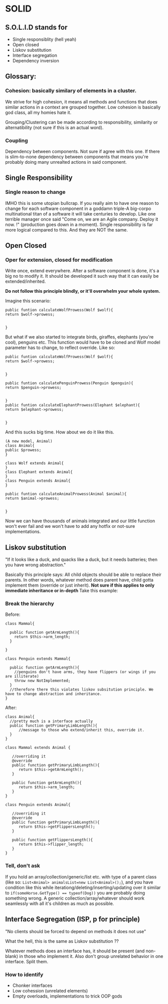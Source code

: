 # SOLID

## S.O.L.I.D stands for
- Single responsiblity (hell yeah)
- Open closed
- Liskov substitution
- Interface segregation
- Dependency inversion


## Glossary:

### Cohesion: basically similary of elements in a cluster.
We strive for high cohesion, it means all methods and functions that does similar actions in a context are grouped together. Low cohesion is basically god class, all my homies hate it.

Grouping/Clustering can be made according to responsibility, similarity or alternatibility (not sure if this is an actual word).

### Coupling
Dependency between components. Not sure if agree with this one. If there is slim-to-none dependency between components that means you're probably doing many unrealted actions in said component.




## Single Responsibility

### Single reason to change
IMHO this is some utopian bullcrap. If you really aim to have one reason to change for each software component in a goddamn triple-A big-corpo multinational titan of a software it will take centuries to develop. Like one terrible manager once said "Come on, we are an Agile company. Deploy it now. !" (production goes down in a moment). Single responsibility is far more logical compared to this. And they are NOT the same.

## Open Closed

### Oper for extension, closed for modification
Write once, extend everywhere. After a software component is done, it's a big no to modify it. It should be developed it such way that it can easily be extended/inherited. 

**Do not follow this principle blindly, or it'll overwhelm your whole system.**

Imagine this scenario:

```
public funtion calculateWolfProwess(Wolf $wolf){
return $wolf->prowess;
  
  
}
```
But what if we also started to integrate birds, giraffes, elephants (you're cool), penguins etc. This function would have to be cloned and Wolf model parameter has to change, to reflect override. Like so:
```
public funtion calculateWolfProwess(Wolf $wolf){
return $wolf->prowess;
  
  
}

public funtion calculatePenguinProwess(Penguin $penguin){
return $penguin->prowess;
  
  
}
public funtion calculateElephantProwess(Elephant $elephant){
return $elephant->prowess;
  
  
}

```

And this sucks big time. How about we do it like this.

```
(A new model, Animal)
class Animal{
public $prowess;
}

class Wolf extends Animal{
}
class Elephant extends Animal{
}
class Penguin extends Animal{
}

public funtion calculateAnimalProwess(Animal $animal){
return $animal->prowess;
  
  
}
```

Now we can have thousands of animals integrated and our little function won't ever fail and we won't have to add any hotfix or not-sure implementations.



## Liskov substitution

"If it looks like a duck, and quacks like a duck, but it needs batteries; then you have wrong abstraction."

Basically this principle says: All child objects should be able to replace their parents. In other words, whatever method does parent have, child gotta implement them (override or just inherit). **Not sure if this applies to only immediate inheritance or in-depth** Take this example:

### Break the hierarchy

Before:
```
class Mammal{

  public function getArmLength(){
    return $this->arm_length;
  }

}
```

```
class Penguin extends Mammal{

  public function getArmLength(){
    //penguins don't have arms, they have flippers (or wings if you are illiterate)
    throw new NotImplemented;
  }
  //therefore there this violates liskov subsitution principle. We have to change abstraction and inheritance.
}
```

After:

```
class Animal{
  //pretty much is a interface actually
  public function getPrimaryLimbLength(){
      //message to those who extend/inherit this, override it.
  }
}
```

``` 
class Mammal extends Animal {
   
   //overriding it
   @override
   public function getPrimaryLimbLength(){
      return $this->getArmLength();
   }
    
   public function getArmLength(){
      return $this->arm_length;
   }
}
```

```
class Penguin extends Animal{
   
   //overriding it
   @override
   public function getPrimaryLimbLength(){
      return $this->getFlippersLength();
   }
    
   public function getFlippersLength(){
      return $this->flipper_length;
   }
}
```

### Tell, don't ask

If you hold an array/collection/generic/list etc. with type of a parent class (like so: ```List<Animal> animalsList=new List<Animal>();```), and you have condition like this while iterationg/deleting/inserting/updating over it similar to ```if(someHorse.GetType() == typeof(Dog))``` you are probably doing something wrong. A generic collection/array/whatever should work seamlessly with all it's children as much as possible.


## Interface Segregation (ISP, p for principle)

"No clients should be forced to depend on methods it does not use"

What the hell, this is the same as Liskov substitution ??

Whatever methods does an interface has, it should be present (and non-blank) in those who implement it. Also don't group unrelated behavior in one interface. Split them.

### How to identify
- Chonker interfaces
- Low cohession (unrelated elements)
- Empty overloads, implementations to trick OOP gods
